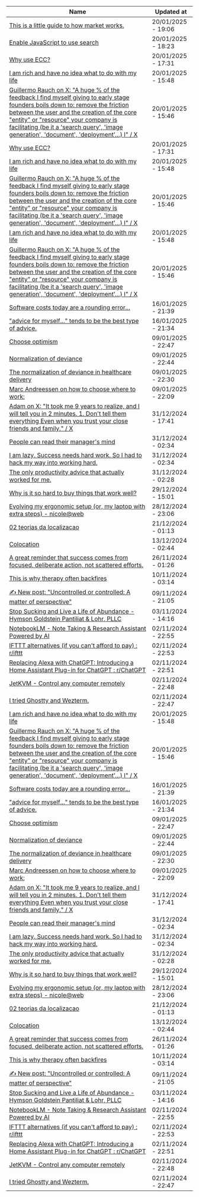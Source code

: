 
|Name|Updated at|
|-|-|
| [This is a little guide to how market works.](https://x.com/evanjconrad/status/1877170430286639227?mx=2) | 20/01/2025 - 19:06|
| [Enable JavaScript to use search](https://www.google.com/search?q=interplanetary+transport+network&rlz=1CDGOYI_enBR1073BR1073&oq=interplanetary+transport+network&gs_lcrp=EgZjaHJvbWUyCQgAEEUYORiABDIHCAEQABiABDIICAIQABgWGB4yCAgDEAAYFhgeMggIBBAAGBYYHjIICAUQABgWGB4yCAgGEAAYFhgeMg0IBxAAGIYDGIAEGIoFMg0ICBAAGIYDGIAEGIoFMgcICRAhGKAB0gEINzQ4NWowajeoAhSwAgHiAwQYASBf&hl=en-US&sourceid=chrome-mobile&ie=UTF-8) | 20/01/2025 - 18:23|
| [Why use ECC?](https://danluu.com/why-ecc/) | 20/01/2025 - 17:31|
| [I am rich and have no idea what to do with my life](https://vinay.sh/i-am-rich-and-have-no-idea-what-to-do-with-my-life/) | 20/01/2025 - 15:48|
| [Guillermo Rauch on X: "A huge % of the feedback I find myself giving to early stage founders boils down to: remove the friction between the user and the creation of the core "entity" or "resource" your company is facilitating (be it a 'search query', 'image generation', 'document', 'deployment'…) I" / X](https://x.com/rauchg/status/1879976926233915468) | 20/01/2025 - 15:46|
| [Why use ECC?](https://danluu.com/why-ecc/) | 20/01/2025 - 17:31|
| [I am rich and have no idea what to do with my life](https://vinay.sh/i-am-rich-and-have-no-idea-what-to-do-with-my-life/) | 20/01/2025 - 15:48|
| [Guillermo Rauch on X: "A huge % of the feedback I find myself giving to early stage founders boils down to: remove the friction between the user and the creation of the core "entity" or "resource" your company is facilitating (be it a 'search query', 'image generation', 'document', 'deployment'…) I" / X](https://x.com/rauchg/status/1879976926233915468) | 20/01/2025 - 15:46|
| [I am rich and have no idea what to do with my life](https://vinay.sh/i-am-rich-and-have-no-idea-what-to-do-with-my-life/) | 20/01/2025 - 15:48|
| [Guillermo Rauch on X: "A huge % of the feedback I find myself giving to early stage founders boils down to: remove the friction between the user and the creation of the core "entity" or "resource" your company is facilitating (be it a 'search query', 'image generation', 'document', 'deployment'…) I" / X](https://x.com/rauchg/status/1879976926233915468) | 20/01/2025 - 15:46|
| [Software costs today are a rounding error...](https://x.com/nikunj/status/1877857853429457007?s=12) | 16/01/2025 - 21:39|
| ["advice for myself..." tends to be the best type of advice.](https://x.com/gritcult/status/1879502429764583649?s=12) | 16/01/2025 - 21:34|
| [Choose optimism](https://x.com/kepano/status/1741122937229590790) | 09/01/2025 - 22:47|
| [Normalization of deviance](https://danluu.com/wat/) | 09/01/2025 - 22:44|
| [The normalization of deviance in healthcare delivery](https://pmc.ncbi.nlm.nih.gov/articles/PMC2821100/) | 09/01/2025 - 22:30|
| [Marc Andreessen on how to choose where to work:](https://x.com/benln/status/1877065091935309941/photo/1) | 09/01/2025 - 22:09|
| [Adam on X: "It took me 9 years to realize, and I will tell you in 2 minutes. 1. Don't tell them everything Even when you trust your close friends and family." / X](https://x.com/AdamColb_/status/1799056218297930088) | 31/12/2024 - 17:41|
| [People can read their manager's mind](https://yosefk.com/blog/people-can-read-their-managers-mind.html) | 31/12/2024 - 02:34|
| [I am lazy. Success needs hard work. So I had to hack my way into working hard.](https://x.com/Kartikayb77/status/1786407564504392047) | 31/12/2024 - 02:34|
| [The only productivity advice that actually worked for me.](https://x.com/Kartikayb77/status/1793289576192286872/photo/1) | 31/12/2024 - 02:28|
| [Why is it so hard to buy things that work well?](https://danluu.com/nothing-works/) | 29/12/2024 - 15:01|
| [Evolving my ergonomic setup (or, my laptop with extra steps) - nicole@web](https://www.ntietz.com/blog/evolving-ergo-setup/) | 28/12/2024 - 23:06|
| [02 teorias da localizacao](https://nedur.ufpr.br/wp-content/uploads/2020/08/02-teorias-da-localizacao.pdf) | 21/12/2024 - 01:13|
| [Colocation](https://kentcdodds.com/blog/colocation) | 13/12/2024 - 02:44|
| [A great reminder that success comes from focused, deliberate action, not scattered efforts.](https://x.com/kpaxs/status/1858370193640079446?s=12) | 26/11/2024 - 01:26|
| [This is why therapy often backfires](https://x.com/oldbooksguy/status/1854174986031997259?s=12) | 10/11/2024 - 03:14|
| [✍️ New post: "Uncontrolled or controlled: A matter of perspective"](https://x.com/samselikoff/status/1854607060161135004?s=12) | 09/11/2024 - 21:05|
| [Stop Sucking and Live a Life of Abundance - Hymson Goldstein Pantiliat & Lohr, PLLC](https://scottsdale-lawyer.com/stop-sucking-and-live-a-life-of-abundance/) | 03/11/2024 - 14:16|
| [NotebookLM - Note Taking & Research Assistant Powered by AI](https://notebooklm.google/) | 02/11/2024 - 22:55|
| [IFTTT alternatives (if you can't afford to pay) : r/ifttt](https://www.reddit.com/r/ifttt/comments/ixy5ke/ifttt_alternatives_if_you_cant_afford_to_pay/) | 02/11/2024 - 22:53|
| [Replacing Alexa with ChatGPT: Introducing a Home Assistant Plug-in for ChatGPT : r/ChatGPT](https://www.reddit.com/r/ChatGPT/comments/12l19lj/replacing_alexa_with_chatgpt_introducing_a_home/) | 02/11/2024 - 22:51|
| [JetKVM - Control any computer remotely](https://www.kickstarter.com/projects/jetkvm/jetkvm) | 02/11/2024 - 22:48|
| [I tried Ghostty and Wezterm.](https://x.com/melkeydev/status/1852466848824225842?s=12) | 02/11/2024 - 22:47|
| [I am rich and have no idea what to do with my life](https://vinay.sh/i-am-rich-and-have-no-idea-what-to-do-with-my-life/) | 20/01/2025 - 15:48|
| [Guillermo Rauch on X: "A huge % of the feedback I find myself giving to early stage founders boils down to: remove the friction between the user and the creation of the core "entity" or "resource" your company is facilitating (be it a 'search query', 'image generation', 'document', 'deployment'…) I" / X](https://x.com/rauchg/status/1879976926233915468) | 20/01/2025 - 15:46|
| [Software costs today are a rounding error...](https://x.com/nikunj/status/1877857853429457007?s=12) | 16/01/2025 - 21:39|
| ["advice for myself..." tends to be the best type of advice.](https://x.com/gritcult/status/1879502429764583649?s=12) | 16/01/2025 - 21:34|
| [Choose optimism](https://x.com/kepano/status/1741122937229590790) | 09/01/2025 - 22:47|
| [Normalization of deviance](https://danluu.com/wat/) | 09/01/2025 - 22:44|
| [The normalization of deviance in healthcare delivery](https://pmc.ncbi.nlm.nih.gov/articles/PMC2821100/) | 09/01/2025 - 22:30|
| [Marc Andreessen on how to choose where to work:](https://x.com/benln/status/1877065091935309941/photo/1) | 09/01/2025 - 22:09|
| [Adam on X: "It took me 9 years to realize, and I will tell you in 2 minutes. 1. Don't tell them everything Even when you trust your close friends and family." / X](https://x.com/AdamColb_/status/1799056218297930088) | 31/12/2024 - 17:41|
| [People can read their manager's mind](https://yosefk.com/blog/people-can-read-their-managers-mind.html) | 31/12/2024 - 02:34|
| [I am lazy. Success needs hard work. So I had to hack my way into working hard.](https://x.com/Kartikayb77/status/1786407564504392047) | 31/12/2024 - 02:34|
| [The only productivity advice that actually worked for me.](https://x.com/Kartikayb77/status/1793289576192286872/photo/1) | 31/12/2024 - 02:28|
| [Why is it so hard to buy things that work well?](https://danluu.com/nothing-works/) | 29/12/2024 - 15:01|
| [Evolving my ergonomic setup (or, my laptop with extra steps) - nicole@web](https://www.ntietz.com/blog/evolving-ergo-setup/) | 28/12/2024 - 23:06|
| [02 teorias da localizacao](https://nedur.ufpr.br/wp-content/uploads/2020/08/02-teorias-da-localizacao.pdf) | 21/12/2024 - 01:13|
| [Colocation](https://kentcdodds.com/blog/colocation) | 13/12/2024 - 02:44|
| [A great reminder that success comes from focused, deliberate action, not scattered efforts.](https://x.com/kpaxs/status/1858370193640079446?s=12) | 26/11/2024 - 01:26|
| [This is why therapy often backfires](https://x.com/oldbooksguy/status/1854174986031997259?s=12) | 10/11/2024 - 03:14|
| [✍️ New post: "Uncontrolled or controlled: A matter of perspective"](https://x.com/samselikoff/status/1854607060161135004?s=12) | 09/11/2024 - 21:05|
| [Stop Sucking and Live a Life of Abundance - Hymson Goldstein Pantiliat & Lohr, PLLC](https://scottsdale-lawyer.com/stop-sucking-and-live-a-life-of-abundance/) | 03/11/2024 - 14:16|
| [NotebookLM - Note Taking & Research Assistant Powered by AI](https://notebooklm.google/) | 02/11/2024 - 22:55|
| [IFTTT alternatives (if you can't afford to pay) : r/ifttt](https://www.reddit.com/r/ifttt/comments/ixy5ke/ifttt_alternatives_if_you_cant_afford_to_pay/) | 02/11/2024 - 22:53|
| [Replacing Alexa with ChatGPT: Introducing a Home Assistant Plug-in for ChatGPT : r/ChatGPT](https://www.reddit.com/r/ChatGPT/comments/12l19lj/replacing_alexa_with_chatgpt_introducing_a_home/) | 02/11/2024 - 22:51|
| [JetKVM - Control any computer remotely](https://www.kickstarter.com/projects/jetkvm/jetkvm) | 02/11/2024 - 22:48|
| [I tried Ghostty and Wezterm.](https://x.com/melkeydev/status/1852466848824225842?s=12) | 02/11/2024 - 22:47|
